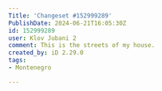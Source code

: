 ```yaml
---
Title: 'Changeset #152999289'
PublishDate: 2024-06-21T16:05:30Z
id: 152999289
user: Klov Jubani 2
comment: This is the streets of my house.
created_by: iD 2.29.0
tags:
- Montenegro

---
```

